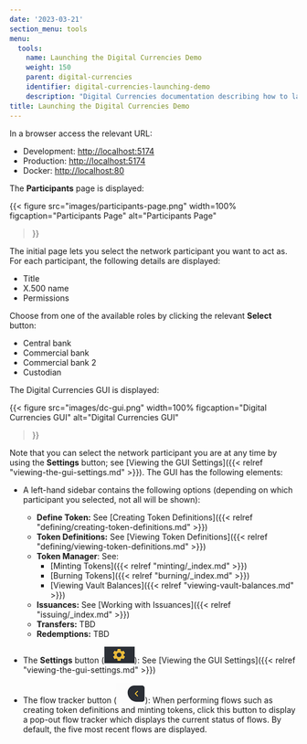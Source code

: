 ```yaml
---
date: '2023-03-21'
section_menu: tools
menu:
  tools:
    name: Launching the Digital Currencies Demo
    weight: 150
    parent: digital-currencies
    identifier: digital-currencies-launching-demo
    description: "Digital Currencies documentation describing how to launch the Digital Currencies demo"
title: Launching the Digital Currencies Demo
---
```


In a browser access the relevant URL:

* Development: [http://localhost:5174](http://localhost:5174)
* Production: [http://localhost:5174](http://localhost:4173)
* Docker: [http://localhost:80](http://localhost:80)

The **Participants** page is displayed:

{{< 
      figure
	  src="images/participants-page.png"
      width=100%
	  figcaption="Participants Page"
	  alt="Participants Page"
>}}

The initial page lets you select the network participant you want to act as. For each participant, the following details are displayed:

* Title
* X.500 name
* Permissions

Choose from one of the available roles by clicking the relevant **Select** button:

* Central bank
* Commercial bank
* Commercial bank 2
* Custodian

The Digital Currencies GUI is displayed:

{{< 
      figure
	  src="images/dc-gui.png"
      width=100%
	  figcaption="Digital Currencies GUI"
	  alt="Digital Currencies GUI"
>}}

Note that you can select the network participant you are at any time by using the **Settings** button; see [Viewing the GUI Settings]({{< relref "viewing-the-gui-settings.md" >}}).
The GUI has the following elements:

* A left-hand sidebar contains the following options (depending on which participant you selected, not all will be shown):
  * **Define Token:** See [Creating Token Definitions]({{< relref "defining/creating-token-definitions.md" >}})
  * **Token Definitions:** See [Viewing Token Definitions]({{< relref "defining/viewing-token-definitions.md" >}})
  * **Token Manager**: See:
    * [Minting Tokens]({{< relref "minting/_index.md" >}})
    * [Burning Tokens]({{< relref "burning/_index.md" >}})
    * [Viewing Vault Balances]({{< relref "viewing-vault-balances.md" >}})
  * **Issuances:** See [Working with Issuances]({{< relref "issuing/_index.md"  >}})
  * **Transfers:** TBD
  * **Redemptions:** TBD
    
* The **Settings** button (![](images/setting-buttons.png)): See [Viewing the GUI Settings]({{< relref "viewing-the-gui-settings.md" >}}) 
* The flow tracker button (![](images/flow-drawer-button.png)): When performing flows such as creating token definitions and minting tokens, click this button to display a pop-out flow tracker which displays the current status of flows. By default, the five most recent flows are displayed.
  

